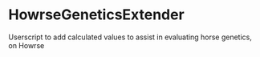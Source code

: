 # HowrseGeneticsExtender
Userscript to add calculated values to assist in evaluating horse genetics, on Howrse
